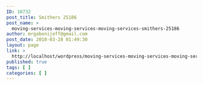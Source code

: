 ```yaml
---
ID: 10732
post_title: Smithers 25186
post_name: >
  moving-services-moving-services-moving-services-smithers-25186
author: mrgabonijeff@gmail.com
post_date: 2018-03-28 01:49:30
layout: page
link: >
  http://localhost/wordpress/moving-services-moving-services-moving-services-smithers-25186/
published: true
tags: [ ]
categories: [ ]
---
```

